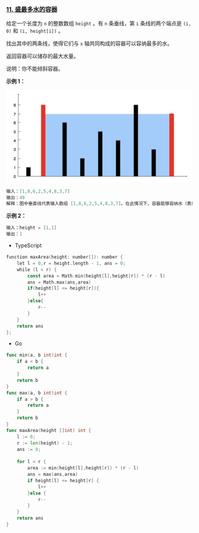 ### **[11. 盛最多水的容器](https://leetcode.cn/problems/container-with-most-water/)**

给定一个长度为 `n` 的整数数组 `height` 。有 `n` 条垂线，第 `i` 条线的两个端点是 `(i, 0)` 和 `(i, height[i])` 。

找出其中的两条线，使得它们与 `x` 轴共同构成的容器可以容纳最多的水。

返回容器可以储存的最大水量。

说明：你不能倾斜容器。

**示例 1：**

<img src='./algorithm14.png' height={659} />

```go
输入：[1,8,6,2,5,4,8,3,7]
输出：49 
解释：图中垂直线代表输入数组 [1,8,6,2,5,4,8,3,7]。在此情况下，容器能够容纳水（表示为蓝色部分）的最大值为 49。
```

**示例 2：**

```go
输入：height = [1,1]
输出：1
```

- TypeScript

```go
function maxArea(height: number[]): number {
    let l = 0,r = height.length - 1, ans = 0;
    while (l < r) {
        const area = Math.min(height[l],height[r]) * (r - l)
        ans = Math.max(ans,area)
        if(height[l] <= height[r]){
            l++
        }else{
            r--
        }
    }
    return ans
};
```

- Go

```go
func min(a, b int)int {
    if a < b {
        return a
    }
    return b
}
func max(a, b int)int {
    if a > b {
        return a
    }
    return b
}
func maxArea(height []int) int {
    l := 0;
    r := len(height) - 1;
    ans := 0;

    for l < r {
        area := min(height[l],height[r]) * (r - l)
        ans = max(ans,area)
        if height[l] <= height[r] {
            l++
        }else {
            r--
        }
    }
    return ans
}
```